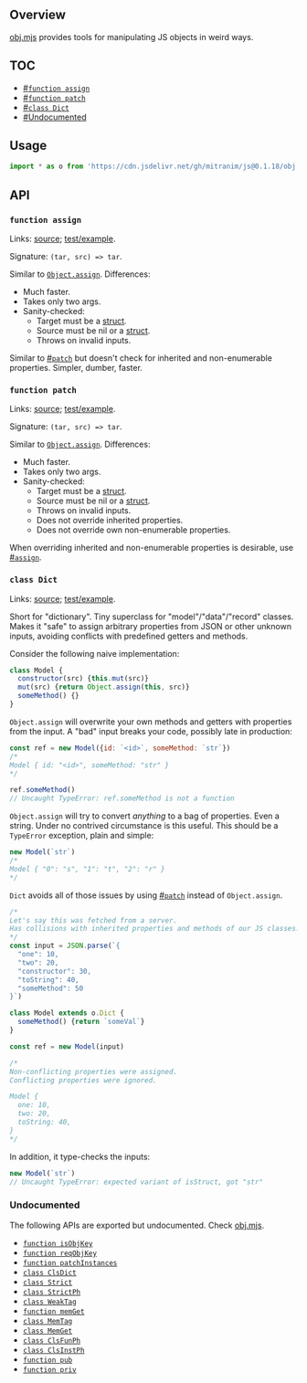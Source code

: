 ## Overview

[obj.mjs](../obj.mjs) provides tools for manipulating JS objects in weird ways.

## TOC

  * [#`function assign`](#function-assign)
  * [#`function patch`](#function-patch)
  * [#`class Dict`](#class-dict)
  * [#Undocumented](#undocumented)

## Usage

```js
import * as o from 'https://cdn.jsdelivr.net/gh/mitranim/js@0.1.18/obj.mjs'
```

## API

### `function assign`

Links: [source](../obj.mjs#L6); [test/example](../test/obj_test.mjs#L45).

Signature: `(tar, src) => tar`.

Similar to [`Object.assign`](https://developer.mozilla.org/en-US/docs/Web/JavaScript/Reference/Global_Objects/Object/assign). Differences:

  * Much faster.
  * Takes only two args.
  * Sanity-checked:
    * Target must be a [struct](lang_readme.md#function-isstruct).
    * Source must be nil or a [struct](lang_readme.md#function-isstruct).
    * Throws on invalid inputs.

Similar to [#`patch`](#function-patch) but doesn't check for inherited and non-enumerable properties. Simpler, dumber, faster.

### `function patch`

Links: [source](../obj.mjs#L12); [test/example](../test/obj_test.mjs#L154).

Signature: `(tar, src) => tar`.

Similar to [`Object.assign`](https://developer.mozilla.org/en-US/docs/Web/JavaScript/Reference/Global_Objects/Object/assign). Differences:

  * Much faster.
  * Takes only two args.
  * Sanity-checked:
    * Target must be a [struct](lang_readme.md#function-isstruct).
    * Source must be nil or a [struct](lang_readme.md#function-isstruct).
    * Throws on invalid inputs.
    * Does not override inherited properties.
    * Does not override own non-enumerable properties.

When overriding inherited and non-enumerable properties is desirable, use [#`assign`](#function-assign).

### `class Dict`

Links: [source](../obj.mjs#L28); [test/example](../test/obj_test.mjs#L199).

Short for "dictionary". Tiny superclass for "model"/"data"/"record" classes. Makes it "safe" to assign arbitrary properties from JSON or other unknown inputs, avoiding conflicts with predefined getters and methods.

Consider the following naive implementation:

```js
class Model {
  constructor(src) {this.mut(src)}
  mut(src) {return Object.assign(this, src)}
  someMethod() {}
}
```

`Object.assign` will overwrite your own methods and getters with properties from the input. A "bad" input breaks your code, possibly late in production:

```js
const ref = new Model({id: `<id>`, someMethod: `str`})
/*
Model { id: "<id>", someMethod: "str" }
*/

ref.someMethod()
// Uncaught TypeError: ref.someMethod is not a function
```

`Object.assign` will try to convert _anything_ to a bag of properties. Even a string. Under no contrived circumstance is this useful. This should be a `TypeError` exception, plain and simple:

```js
new Model(`str`)
/*
Model { "0": "s", "1": "t", "2": "r" }
*/
```

`Dict` avoids all of those issues by using [#`patch`](#function-patch) instead of `Object.assign`.

```js
/*
Let's say this was fetched from a server.
Has collisions with inherited properties and methods of our JS classes.
*/
const input = JSON.parse(`{
  "one": 10,
  "two": 20,
  "constructor": 30,
  "toString": 40,
  "someMethod": 50
}`)

class Model extends o.Dict {
  someMethod() {return `someVal`}
}

const ref = new Model(input)

/*
Non-conflicting properties were assigned.
Conflicting properties were ignored.

Model {
  one: 10,
  two: 20,
  toString: 40,
}
*/
```

In addition, it type-checks the inputs:

```js
new Model(`str`)
// Uncaught TypeError: expected variant of isStruct, got "str"
```

### Undocumented

The following APIs are exported but undocumented. Check [obj.mjs](../obj.mjs).

  * [`function isObjKey`](../obj.mjs#L3)
  * [`function reqObjKey`](../obj.mjs#L4)
  * [`function patchInstances`](../obj.mjs#L20)
  * [`class ClsDict`](../obj.mjs#L35)
  * [`class Strict`](../obj.mjs#L40)
  * [`class StrictPh`](../obj.mjs#L79)
  * [`class WeakTag`](../obj.mjs#L97)
  * [`function memGet`](../obj.mjs#L106)
  * [`class MemTag`](../obj.mjs#L108)
  * [`class MemGet`](../obj.mjs#L112)
  * [`class ClsFunPh`](../obj.mjs#L121)
  * [`class ClsInstPh`](../obj.mjs#L137)
  * [`function pub`](../obj.mjs#L152)
  * [`function priv`](../obj.mjs#L162)
